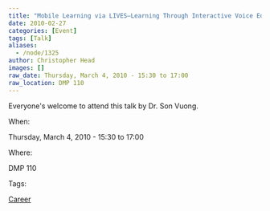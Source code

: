 ```yaml
---
title: "Mobile Learning via LIVES—Learning Through Interactive Voice Educational System"
date: 2010-02-27
categories: [Event]
tags: [Talk]
aliases:
  - /node/1325
author: Christopher Head
images: []
raw_date: Thursday, March 4, 2010 - 15:30 to 17:00
raw_location: DMP 110
---
```


Everyone's welcome to attend this talk by Dr. Son Vuong.

When: 

Thursday, March 4, 2010 - 15:30 to 17:00

Where: 

DMP 110

Tags: 

[Career](/career)
